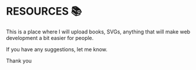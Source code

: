 # RESOURCES 📚

This is a place where I will upload books, SVGs, anything that will make web development a bit easier for people.

If you have any suggestions, let me know.

Thank you

